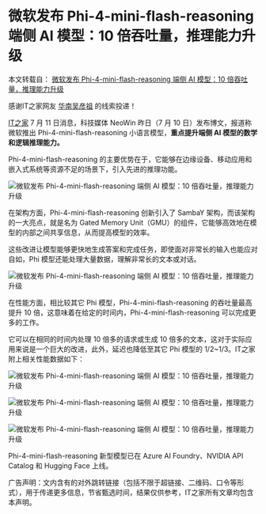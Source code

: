 # 微软发布 Phi-4-mini-flash-reasoning 端侧 AI 模型：10 倍吞吐量，推理能力升级
本文转载自： [微软发布 Phi-4-mini-flash-reasoning 端侧 AI 模型：10 倍吞吐量，推理能力升级](https://www.ithome.com/0/867/391.htm)

感谢IT之家网友 [华南吴彦祖](https://m.ithome.com/html/app/open.html?url=ithome%3A%2F%2Fuserpage%3Fid%3D2029428) 的线索投递！

[IT之家](https://www.ithome.com/) 7 月 11 日消息，科技媒体 NeoWin 昨日（7 月 10 日）发布博文，报道称微软推出 Phi-4-mini-flash-reasoning 小语言模型，**重点提升端侧 AI 模型的数学和逻辑推理能力。**

Phi-4-mini-flash-reasoning 的主要优势在于，它能够在边缘设备、移动应用和嵌入式系统等资源不足的场景下，引入先进的推理功能。

![](https://pic.code-nav.cn/post_picture/1610518142000300034/XzTylyOrPZorVZAg.webp "微软发布 Phi-4-mini-flash-reasoning 端侧 AI 模型：10 倍吞吐量，推理能力升级")

在架构方面，Phi-4-mini-flash-reasoning 创新引入了 SambaY 架构，而该架构的一大亮点，就是名为 Gated Memory Unit（GMU）的组件，它能够高效地在模型的内部之间共享信息，从而提高模型的效率。

这些改进让模型能够更快地生成答案和完成任务，即使面对非常长的输入也能应对自如，Phi 模型还能处理大量数据，理解非常长的文本或对话。

![](https://pic.code-nav.cn/post_picture/1610518142000300034/jVwW72UMPia8T1Jo.webp "微软发布 Phi-4-mini-flash-reasoning 端侧 AI 模型：10 倍吞吐量，推理能力升级")

在性能方面，相比较其它 Phi 模型，Phi-4-mini-flash-reasoning 的吞吐量最高提升 10 倍，这意味着在给定的时间内，Phi-4-mini-flash-reasoning 可以完成更多的工作。

它可以在相同的时间内处理 10 倍多的请求或生成 10 倍多的文本，这对于实际应用来说是一个巨大的改进，此外，延迟也降低至其它 Phi 模型的 1/2~1/3。IT之家附上相关性能数据如下：

![](https://pic.code-nav.cn/post_picture/1610518142000300034/1GMi1QYKujJ1AAJ1.webp "微软发布 Phi-4-mini-flash-reasoning 端侧 AI 模型：10 倍吞吐量，推理能力升级")

![](https://pic.code-nav.cn/post_picture/1610518142000300034/MrX7DJpTFgLwg2lp.webp "微软发布 Phi-4-mini-flash-reasoning 端侧 AI 模型：10 倍吞吐量，推理能力升级")

![](https://pic.code-nav.cn/post_picture/1610518142000300034/dvvbGop501C8Zce1.webp "微软发布 Phi-4-mini-flash-reasoning 端侧 AI 模型：10 倍吞吐量，推理能力升级")

Phi-4-mini-flash-reasoning 新型模型已在 Azure AI Foundry、NVIDIA API Catalog 和 Hugging Face 上线。

广告声明：文内含有的对外跳转链接（包括不限于超链接、二维码、口令等形式），用于传递更多信息，节省甄选时间，结果仅供参考，IT之家所有文章均包含本声明。